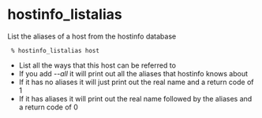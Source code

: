 # hostinfo\_listalias #

List the aliases of a host from the hostinfo database
```
 % hostinfo_listalias host
```
  * List all the ways that this host can be referred to
  * If you add _--all_ it will print out all the aliases that hostinfo knows about
  * If it has no aliases it will just print out the real name and a return code of 1
  * If it has aliases it will print out the real name followed by the aliases and a return code of 0